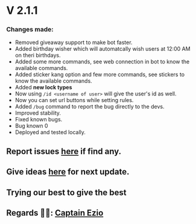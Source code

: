 # V 2.1.1
### Changes made:
- Removed giveaway support to make bot faster.
- Added birthday wisher which will automatcally wish users at 12:00 AM on theri birthdays.
- Added some more commands, see web connection in bot to know the available commands.
- Added sticker kang option and few more commands, see stickers to know the available commands.
- Added **new lock types**
- Now using `/id <username of user>` will give the user's id as well.
- Now you can set url buttons while setting rules.
- Added `/bug` command to report the bug directly to the devs.
- Improved stability. 
- Fixed known bugs.
- Bug known 0
- Deployed and tested locally.

## Report issues [here](https://github.com/badmunda98/BADMANEGMENT) if find any.

## Give ideas [here](https://github.com/badmunda98/BADMANEGMENT) for next update.

## Trying our best to give the best

## Regards 🧑‍💻: [Captain Ezio](https://github.com/badmunda98/BADMANEGMENT)
